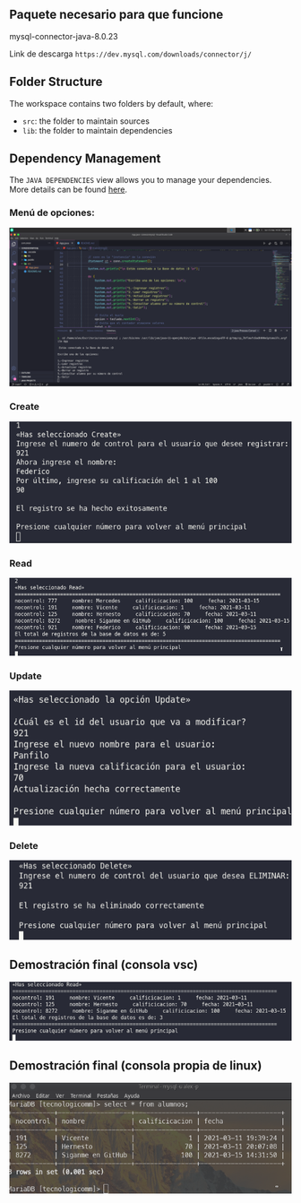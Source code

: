 ## Paquete necesario para que funcione

mysql-connector-java-8.0.23

Link de descarga `https://dev.mysql.com/downloads/connector/j/`

## Folder Structure

The workspace contains two folders by default, where:

- `src`: the folder to maintain sources
- `lib`: the folder to maintain dependencies

## Dependency Management

The `JAVA DEPENDENCIES` view allows you to manage your dependencies. More details can be found [here](https://github.com/microsoft/vscode-java-pack/blob/master/release-notes/v0.9.0.md#work-with-jar-files-directly).

### Menú de opciones:
<img src="public/menu.png" alt="img-menu"/>

### Create
<img src="public/create.png" alt="img-create"/>

### Read
<img src="public/read.png" alt="img-read"/>

### Update
<img src="public/update.png" alt="img-update"/>

### Delete
<img src="public/delete.png" alt="img-delete"/>

## Demostración final (consola vsc)
<img src="public/resultado-final-vsc.png" alt="img-final1"/>

## Demostración final (consola propia de linux)

<img src="public/resultado-final-term.png" alt="img-final2"/>
